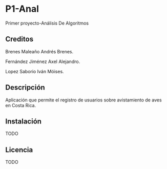 # P1-Anal
Primer proyecto-Análisis De Algoritmos

## Creditos

Brenes Maleaño Andrés Brenes.

Fernández Jiménez Axel Alejandro.

Lopez Saborio Iván Móises.

## Descripción #

Aplicación que permite el registro de usuarios sobre avistamiento de aves en Costa Rica.

## Instalación

TODO

## Licencia

TODO
